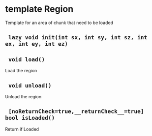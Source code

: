 # template Region
Template for an area of chunk that need to be loaded

## ` lazy void init(int sx, int sy, int sz, int ex, int ey, int ez)`


## ` void load()`
Load the region

## ` void unload()`
Unload the region

## ` [noReturnCheck=true,__returnCheck__=true] bool isLoaded()`
Return if Loaded




